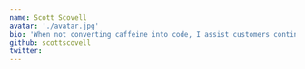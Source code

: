 ```yaml
---
name: Scott Scovell
avatar: './avatar.jpg'
bio: 'When not converting caffeine into code, I assist customers continuously improve their software delivery processes and tooling, helping their teams adopt and develop automated build and deployment pipelines on the AWS stack.'
github: scottscovell
twitter: 
---
```

